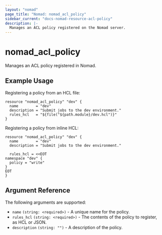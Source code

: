 ```yaml
---
layout: "nomad"
page_title: "Nomad: nomad_acl_policy"
sidebar_current: "docs-nomad-resource-acl-policy"
description: |-
  Manages an ACL policy registered on the Nomad server.
---
```


# nomad_acl_policy

Manages an ACL policy registered in Nomad.

## Example Usage

Registering a policy from an HCL file:

```hcl
resource "nomad_acl_policy" "dev" {
  name        = "dev"
  description = "Submit jobs to the dev environment."
  rules_hcl   = "${file("${path.module}/dev.hcl")}"
}
```

Registering a policy from inline HCL:

```hcl
resource "nomad_acl_policy" "dev" {
  name        = "dev"
  description = "Submit jobs to the dev environment."

  rules_hcl = <<EOT
namespace "dev" {
  policy = "write"
}
EOT
}
```

## Argument Reference

The following arguments are supported:

- `name` `(string: <required>)` - A unique name for the policy.
- `rules_hcl` `(string: <required>)` - The contents of the policy to register,
   as HCL or JSON.
- `description` `(string: "")` - A description of the policy.
